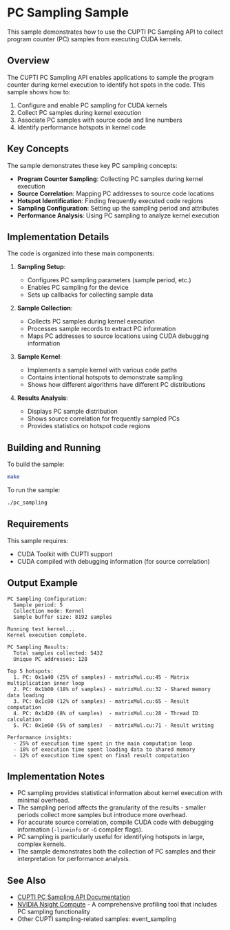 # PC Sampling Sample

This sample demonstrates how to use the CUPTI PC Sampling API to collect program counter (PC) samples from executing CUDA kernels.

## Overview

The CUPTI PC Sampling API enables applications to sample the program counter during kernel execution to identify hot spots in the code. This sample shows how to:

1. Configure and enable PC sampling for CUDA kernels
2. Collect PC samples during kernel execution
3. Associate PC samples with source code and line numbers
4. Identify performance hotspots in kernel code

## Key Concepts

The sample demonstrates these key PC sampling concepts:

- **Program Counter Sampling**: Collecting PC samples during kernel execution
- **Source Correlation**: Mapping PC addresses to source code locations
- **Hotspot Identification**: Finding frequently executed code regions
- **Sampling Configuration**: Setting up the sampling period and attributes
- **Performance Analysis**: Using PC sampling to analyze kernel execution

## Implementation Details

The code is organized into these main components:

1. **Sampling Setup**:
   - Configures PC sampling parameters (sample period, etc.)
   - Enables PC sampling for the device
   - Sets up callbacks for collecting sample data

2. **Sample Collection**:
   - Collects PC samples during kernel execution
   - Processes sample records to extract PC information
   - Maps PC addresses to source locations using CUDA debugging information

3. **Sample Kernel**:
   - Implements a sample kernel with various code paths
   - Contains intentional hotspots to demonstrate sampling
   - Shows how different algorithms have different PC distributions

4. **Results Analysis**:
   - Displays PC sample distribution
   - Shows source correlation for frequently sampled PCs
   - Provides statistics on hotspot code regions

## Building and Running

To build the sample:

```bash
make
```

To run the sample:

```bash
./pc_sampling
```

## Requirements

This sample requires:
- CUDA Toolkit with CUPTI support
- CUDA compiled with debugging information (for source correlation)

## Output Example

```
PC Sampling Configuration:
  Sample period: 5
  Collection mode: Kernel
  Sample buffer size: 8192 samples

Running test kernel...
Kernel execution complete.

PC Sampling Results:
  Total samples collected: 5432
  Unique PC addresses: 128

Top 5 hotspots:
  1. PC: 0x1a40 (25% of samples) - matrixMul.cu:45 - Matrix multiplication inner loop
  2. PC: 0x1b00 (18% of samples) - matrixMul.cu:32 - Shared memory data loading
  3. PC: 0x1c80 (12% of samples) - matrixMul.cu:65 - Result computation
  4. PC: 0x1d20 (8% of samples)  - matrixMul.cu:28 - Thread ID calculation
  5. PC: 0x1e60 (5% of samples)  - matrixMul.cu:71 - Result writing

Performance insights:
  - 25% of execution time spent in the main computation loop
  - 18% of execution time spent loading data to shared memory
  - 12% of execution time spent on final result computation
```

## Implementation Notes

- PC sampling provides statistical information about kernel execution with minimal overhead.
- The sampling period affects the granularity of the results - smaller periods collect more samples but introduce more overhead.
- For accurate source correlation, compile CUDA code with debugging information (`-lineinfo` or `-G` compiler flags).
- PC sampling is particularly useful for identifying hotspots in large, complex kernels.
- The sample demonstrates both the collection of PC samples and their interpretation for performance analysis.

## See Also

- [CUPTI PC Sampling API Documentation](https://docs.nvidia.com/cuda/cupti/modules.html#group__CUPTI__SAMPLER__API)
- [NVIDIA Nsight Compute](https://docs.nvidia.com/nsight-compute/index.html) - A comprehensive profiling tool that includes PC sampling functionality
- Other CUPTI sampling-related samples: event_sampling 